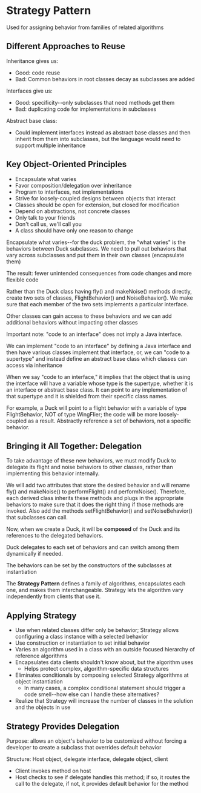 # Strategy Pattern

Used for assigning behavior from families of related algorithms

## Different Approaches to Reuse

Inheritance gives us:

- Good: code reuse
- Bad: Common behaviors in root classes decay as subclasses are added

Interfaces give us:

- Good: specificity--only subclasses that need methods get them
- Bad: duplicating code for implementations in subclasses

Abstract base class:

- Could implement interfaces instead as abstract base classes and then inherit from them into subclasses, but the language would need to support multiple inheritance

## Key Object-Oriented Principles

- Encapsulate what varies
- Favor composition/delegation over inheritance
- Program to interfaces, not implementations
- Strive for loosely-coupled designs between objects that interact
- Classes should be open for extension, but closed for modification
- Depend on abstractions, not concrete classes
- Only talk to your friends
- Don't call us, we'll call you
- A class should have only one reason to change

Encapsulate what varies--for the duck problem, the "what varies" is the behaviors between Duck subclasses. We need to pull out behaviors that vary across subclasses and put them in their own classes (encapsulate them)

The result: fewer unintended consequences from code changes and more flexible code

Rather than the Duck class having fly() and makeNoise() methods directly, create two sets of classes, FlightBehavior() and NoiseBehavior(). We make sure that each member of the two sets implements a particular interface.

Other classes can gain access to these behaviors and we can add additional behaviors without impacting other classes

Important note: "code to an interface" does not imply a Java interface.

We can implement "code to an interface" by defining a Java interface and then have various classes implement that interface, or, we can "code to a supertype" and instead define an abstract base class which classes can access via inheritance

When we say "code to an interface," it implies that the object that is using the interface will have a variable whose type is the supertype, whether it is an interface or abstract base class. It can point to any implementation of that supertype and it is shielded from their specific class names.

For example, a Duck will point to a flight behavior with a variable of type FlightBehavior, NOT of type WingFlier; the code will be more loosely-coupled as a result. Abstractly reference a set of behaviors, not a specific behavior.

## Bringing it All Together: Delegation

To take advantage of these new behaviors, we must modify Duck to delegate its flight and noise behaviors to other classes, rather than implementing this behavior internally.

We will add two attributes that store the desired behavior and will rename fly() and makeNoise() to performFlight() and performNoise(). Therefore, each derived class inherits these methods and plugs in the appropriate behaviors to make sure that it does the right thing if those methods are invoked. Also add the methods setFlightBehavior() and setNoiseBehavior() that subclasses can call.

Now, when we create a Duck, it will be **composed** of the Duck and its references to the delegated behaviors.

Duck delegates to each set of behaviors and can switch among them dynamically if needed.

The behaviors can be set by the constructors of the subclasses at instantiation

The **Strategy Pattern** defines a family of algorithms, encapsulates each one, and makes them interchangeable. Strategy lets the algorithm vary independently from clients that use it.

## Applying Strategy

- Use when related classes differ only be behavior; Strategy allows configuring a class instance with a selected behavior
- Use construction or instantiation to set initial behavior
- Varies an algorithm used in a class with an outside focused hierarchy of reference algorithms
- Encapsulates data clients shouldn't know about, but the algorithm uses
    - Helps protect complex, algorithm-specific data structures
- Eliminates conditionals by composing selected Strategy algorithms at object instantiation
    - In many cases, a complex conditional statement should trigger a code smell--how else can I handle these alternatives?
- Realize that Strategy will increase the number of classes in the solution and the objects in use

## Strategy Provides Delegation

Purpose: allows an object's behavior to be customized without forcing a developer to create a subclass that overrides default behavior

Structure: Host object, delegate interface, delegate object, client

- Client invokes method on host
- Host checks to see if delegate handles this method; if so, it routes the call to the delegate, if not, it provides default behavior for the method